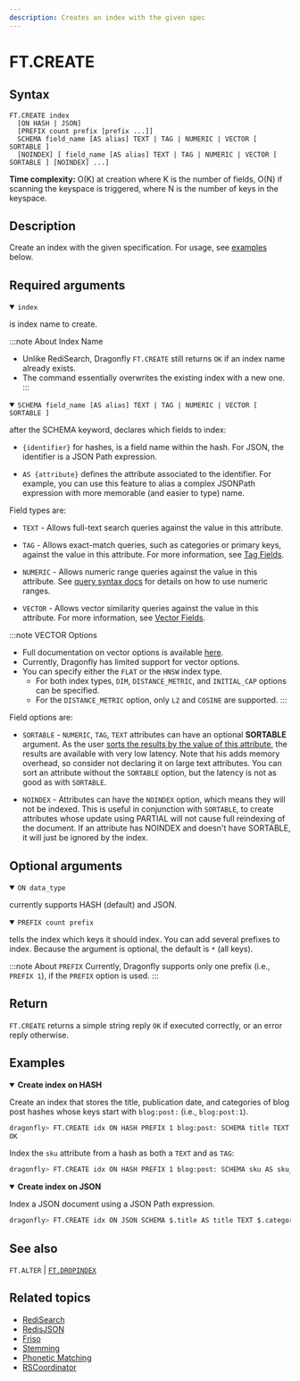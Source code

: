 ```yaml
---
description: Creates an index with the given spec
---
```


# FT.CREATE

## Syntax

    FT.CREATE index
      [ON HASH | JSON]
      [PREFIX count prefix [prefix ...]]
      SCHEMA field_name [AS alias] TEXT | TAG | NUMERIC | VECTOR [ SORTABLE ]
      [NOINDEX] [ field_name [AS alias] TEXT | TAG | NUMERIC | VECTOR [ SORTABLE ] [NOINDEX] ...]

**Time complexity:** O(K) at creation where K is the number of fields, O(N) if scanning the keyspace is triggered, where N is the number of keys in the keyspace.

## Description

Create an index with the given specification.
For usage, see [examples](#examples) below.

## Required arguments

<a name="index"></a>
<details open>
<summary><code>index</code></summary>

is index name to create.

:::note About Index Name
- Unlike RediSearch, Dragonfly `FT.CREATE` still returns `OK` if an index name already exists.
- The command essentially overwrites the existing index with a new one.
:::

</details>

<a name="SCHEMA"></a>
<details open>
<summary><code>SCHEMA field_name [AS alias] TEXT | TAG | NUMERIC | VECTOR [ SORTABLE ]</code></summary> 

after the SCHEMA keyword, declares which fields to index:

 - `{identifier}` for hashes, is a field name within the hash.
   For JSON, the identifier is a JSON Path expression.

 - `AS {attribute}` defines the attribute associated to the identifier.
   For example, you can use this feature to alias a complex JSONPath expression with more memorable (and easier to type) name.

Field types are:

 - `TEXT` - Allows full-text search queries against the value in this attribute.

 - `TAG` - Allows exact-match queries, such as categories or primary keys, against the value in this attribute. For more information, see [Tag Fields](https://redis.io/docs/interact/search-and-query/advanced-concepts/tags/).

 - `NUMERIC` - Allows numeric range queries against the value in this attribute. See [query syntax docs](https://redis.io/docs/interact/search-and-query/query/) for details on how to use numeric ranges.

 - `VECTOR` - Allows vector similarity queries against the value in this attribute. For more information, see [Vector Fields](https://redis.io/docs/interact/search-and-query/search/vectors/).

:::note VECTOR Options
- Full documentation on vector options is available [here](https://redis.io/docs/interact/search-and-query/advanced-concepts/vectors/).
- Currently, Dragonfly has limited support for vector options.
- You can specify either the `FLAT` or the `HNSW` index type.
  - For both index types, `DIM`, `DISTANCE_METRIC`, and `INITIAL_CAP` options can be specified.
  - For the `DISTANCE_METRIC` option, only `L2` and `COSINE` are supported.
:::

Field options are:

 - `SORTABLE` - `NUMERIC`, `TAG`, `TEXT` attributes can have an optional **SORTABLE** argument.
    As the user [sorts the results by the value of this attribute](https://redis.io/docs/interact/search-and-query/advanced-concepts/sorting/), the results are available with very low latency.
    Note that his adds memory overhead, so consider not declaring it on large text attributes.
    You can sort an attribute without the `SORTABLE` option, but the latency is not as good as with `SORTABLE`.

 - `NOINDEX` - Attributes can have the `NOINDEX` option, which means they will not be indexed. This is useful in conjunction with `SORTABLE`, to create attributes whose update using PARTIAL will not cause full reindexing of the document. If an attribute has NOINDEX and doesn't have SORTABLE, it will just be ignored by the index.

</details>

## Optional arguments

<a name="ON"></a>
<details open>
<summary><code>ON data_type</code></summary>

currently supports HASH (default) and JSON.
</details>

<a name="PREFIX"></a>
<details open>
<summary><code>PREFIX count prefix</code></summary> 

tells the index which keys it should index.
You can add several prefixes to index.
Because the argument is optional, the default is `*` (all keys).

:::note About `PREFIX`
Currently, Dragonfly supports only one prefix (i.e., `PREFIX 1`), if the `PREFIX` option is used.
:::
</details>

## Return

`FT.CREATE` returns a simple string reply `OK` if executed correctly, or an error reply otherwise.

## Examples

<details open>
<summary><b>Create index on HASH</b></summary>

Create an index that stores the title, publication date, and categories of blog post hashes whose keys start with `blog:post:` (i.e., `blog:post:1`).

``` bash
dragonfly> FT.CREATE idx ON HASH PREFIX 1 blog:post: SCHEMA title TEXT SORTABLE published_at NUMERIC SORTABLE category TAG SORTABLE
OK
```

Index the `sku` attribute from a hash as both a `TEXT` and as `TAG`:

``` bash
dragonfly> FT.CREATE idx ON HASH PREFIX 1 blog:post: SCHEMA sku AS sku_text TEXT sku AS sku_tag TAG SORTABLE
```

</details>

<details open>
<summary><b>Create index on JSON</b></summary>

Index a JSON document using a JSON Path expression.

``` bash
dragonfly> FT.CREATE idx ON JSON SCHEMA $.title AS title TEXT $.categories AS categories TAG
```
</details>

## See also

`FT.ALTER` | [`FT.DROPINDEX`](./ft.dropindex.md) 

## Related topics

- [RediSearch](https://redis.io/docs/stack/search)
- [RedisJSON](https://redis.io/docs/stack/json)
- [Friso](https://github.com/lionsoul2014/friso)
- [Stemming](https://redis.io/docs/interact/search-and-query/advanced-concepts/stemming)
- [Phonetic Matching](https://redis.io/docs/interact/search-and-query/advanced-concepts/phonetic_matching/)
- [RSCoordinator](https://github.com/RedisLabsModules/RSCoordinator)
